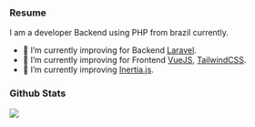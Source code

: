 ### Resume 

I am a developer Backend using PHP from brazil currently.

- 👋 I’m currently improving for Backend [Laravel](https://laravel.com/).
- 📖 I’m currently improving for Frontend [VueJS](https://vuejs.org), [TailwindCSS](https://tailwindui.com).
- 🎨 I’m currently improving [Inertia.js](https://inertiajs.com/).

### Github Stats

<img src="https://github-readme-stats.vercel.app/api?username=yurineves92&show_icons=true&count_private=true&show_icons=true&include_all_commits=true">
